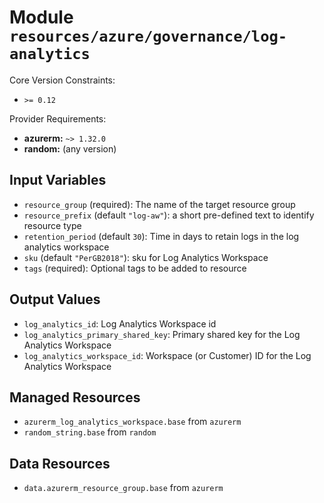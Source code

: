 
# Module `resources/azure/governance/log-analytics`

Core Version Constraints:
* `>= 0.12`

Provider Requirements:
* **azurerm:** `~> 1.32.0`
* **random:** (any version)

## Input Variables
* `resource_group` (required): The name of the target resource group
* `resource_prefix` (default `"log-aw"`): a short pre-defined text to identify resource type
* `retention_period` (default `30`): Time in days to retain logs in the log analytics workspace
* `sku` (default `"PerGB2018"`): sku for Log Analytics Workspace
* `tags` (required): Optional tags to be added to resource

## Output Values
* `log_analytics_id`: Log Analytics Workspace id
* `log_analytics_primary_shared_key`: Primary shared key for the Log Analytics Workspace
* `log_analytics_workspace_id`: Workspace (or Customer) ID for the Log Analytics Workspace

## Managed Resources
* `azurerm_log_analytics_workspace.base` from `azurerm`
* `random_string.base` from `random`

## Data Resources
* `data.azurerm_resource_group.base` from `azurerm`

